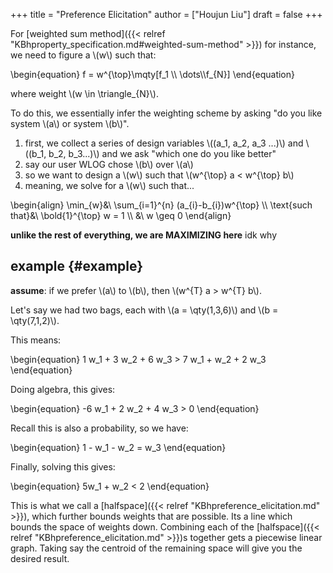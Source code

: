 +++
title = "Preference Elicitation"
author = ["Houjun Liu"]
draft = false
+++

For [weighted sum method]({{< relref "KBhproperty_specification.md#weighted-sum-method" >}}) for instance, we need to figure a \\(w\\) such that:

\begin{equation}
f = w^{\top}\mqty[f\_1 \\\ \dots\\\f\_{N}]
\end{equation}

where weight \\(w \in \triangle\_{N}\\).

To do this, we essentially infer the weighting scheme by asking "do you like system \\(a\\) or system \\(b\\)".

1.  first, we collect a series of design variables \\((a\_1, a\_2, a\_3 ...)\\) and \\((b\_1, b\_2, b\_3...)\\) and we ask "which one do you like better"
2.  say our user WLOG chose \\(b\\) over \\(a\\)
3.  so we want to design a \\(w\\) such that \\(w^{\top} a < w^{\top} b\\)
4.  meaning, we solve for a \\(w\\) such that...

\begin{align}
\min\_{w}&\ \sum\_{i=1}^{n} (a\_{i}-b\_{i})w^{\top} \\\\
\text{such that}&\ \bold{1}^{\top} w = 1 \\\\
&\ w \geq 0
\end{align}

**unlike the rest of everything, we are MAXIMIZING here** idk why


## example {#example}

**assume**: if we prefer \\(a\\) to \\(b\\), then \\(w^{T} a > w^{T} b\\).

Let's say we had two bags, each with \\(a = \qty(1,3,6)\\) and \\(b = \qty(7,1,2)\\).

This means:

\begin{equation}
1 w\_1 + 3 w\_2 + 6 w\_3 > 7 w\_1 + w\_2 + 2 w\_3
\end{equation}

Doing algebra, this gives:

\begin{equation}
-6 w\_1 + 2 w\_2 + 4 w\_3 > 0
\end{equation}

Recall this is also a probability, so we have:

\begin{equation}
1 - w\_1 - w\_2 = w\_3
\end{equation}

Finally, solving this gives:

\begin{equation}
5w\_1 + w\_2 < 2
\end{equation}

This is what we call a [halfspace]({{< relref "KBhpreference_elicitation.md" >}}), which further bounds weights that are possible. Its a line which bounds the space of weights down. Combining each of the [halfspace]({{< relref "KBhpreference_elicitation.md" >}})s together gets a piecewise linear graph. Taking say the centroid of the remaining space will give you the desired result.
